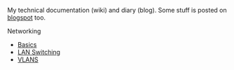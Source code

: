 My technical documentation (wiki) and diary (blog). Some stuff is posted on [blogspot](http://jreisinger.blogspot.sk) too.

Networking

 * [Basics](https://github.com/jreisinger/blog/blob/master/posts/01_net_basics.md)
 * [LAN Switching](https://github.com/jreisinger/blog/blob/master/posts/02_switching.md)
 * [VLANS](https://github.com/jreisinger/blog/blob/master/posts/vlans.md)
